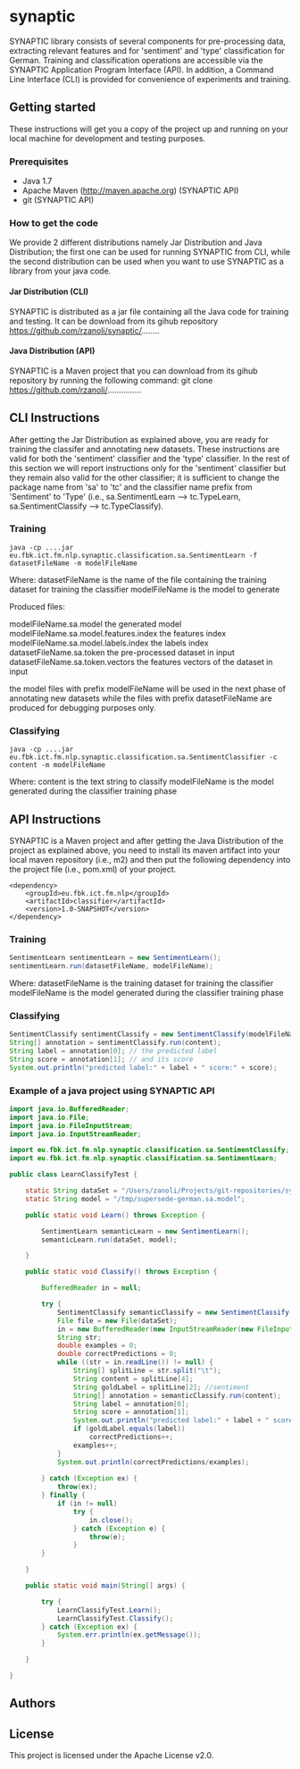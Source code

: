 # synaptic

SYNAPTIC library consists of several components for pre-processing data, extracting relevant features and for 'sentiment' and 'type' classification for German. Training and classification operations are accessible via the SYNAPTIC Application Program Interface (API). In addition, a Command Line Interface (CLI) is provided for convenience of experiments and training.

## Getting started

These instructions will get you a copy of the project up and running on your local machine for development and testing purposes.

### Prerequisites

- Java 1.7
- Apache Maven (http://maven.apache.org) (SYNAPTIC API)
- git (SYNAPTIC API)

### How to get the code

We provide 2 different distributions namely Jar Distribution and Java Distribution; the first one can be used for running SYNAPTIC from CLI, while the second distribution can be used when you want to use SYNAPTIC as a library from your java code.

#### Jar Distribution (CLI)

SYNAPTIC is distributed as a jar file containing all the Java code for training and testing. It can be download from its gihub repository https://github.com/rzanoli/synaptic/........ 

#### Java Distribution (API)

SYNAPTIC is a Maven project that you can download from its gihub repository by running the following command:
git clone https://github.com/rzanoli/...............


## CLI Instructions

After getting the Jar Distribution as explained above, you are ready for training the classifer and annotating new datasets. These instructions are valid for both the 'sentiment' classifier and the 'type' classifier. In the rest of this section we will report instructions only for the 'sentiment' classifier but they remain also valid for the other classifier; it is sufficient to change the package name from 'sa' to 'tc' and the classifier name prefix from 'Sentiment' to 'Type' (i.e.,
sa.SentimentLearn --> tc.TypeLearn, sa.SentimentClassify --> tc.TypeClassify).

### Training

```java -cp ....jar eu.fbk.ict.fm.nlp.synaptic.classification.sa.SentimentLearn -f datasetFileName -m modelFileName```

Where:
	datasetFileName is the name of the file containing the training dataset for training the classifier 
 	modelFileName is the model to generate

Produced files:
 	
modelFileName.sa.model			the generated model
modelFileName.sa.model.features.index	the features index
modelFileName.sa.model.labels.index	the labels index
datasetFileName.sa.token		the pre-processed dataset in input
datasetFileName.sa.token.vectors	the features vectors of the dataset in input

the model files with prefix modelFileName will be used in the next phase of annotating new datasets while the files with prefix datasetFileName are produced for debugging purposes only.


### Classifying

```java -cp ....jar eu.fbk.ict.fm.nlp.synaptic.classification.sa.SentimentClassifier -c content -m modelFileName```

Where: 
	content is the text string to classify 
	modelFileName is the model generated during the classifier training phase


## API Instructions

SYNAPTIC is a Maven project and after getting the Java Distribution of the project as explained above, you need to install its maven artifact into your local maven repository (i.e., m2) and then put the following dependency into the project file (i.e., pom.xml) of your project.

```
<dependency>
	<groupId>eu.fbk.ict.fm.nlp</groupId>
	<artifactId>classifier</artifactId>
	<version>1.0-SNAPSHOT</version>
</dependency>
```

### Training

```java
SentimentLearn sentimentLearn = new SentimentLearn();
sentimentLearn.run(datasetFileName, modelFileName);
```

Where: 
	datasetFileName is the training dataset for training the classifier 
	modelFileName is the model generated during the classifier training phase

### Classifying

```java
SentimentClassify sentimentClassify = new SentimentClassify(modelFileName);
String[] annotation = sentimentClassify.run(content); 
String label = annotation[0]; // the predicted label
String score = annotation[1]; // and its score
System.out.println("predicted label:" + label + " score:" + score);
```

### Example of a java project using SYNAPTIC API

```java
import java.io.BufferedReader;
import java.io.File;
import java.io.FileInputStream;
import java.io.InputStreamReader;

import eu.fbk.ict.fm.nlp.synaptic.classification.sa.SentimentClassify;
import eu.fbk.ict.fm.nlp.synaptic.classification.sa.SentimentLearn;

public class LearnClassifyTest {

	static String dataSet = "/Users/zanoli/Projects/git-repositories/synaptic-git/supersede-german-trainingset_iesa_userfeedback_from_ticket_system_2016.tsv";
	static String model = "/tmp/supersede-german.sa.model";

	public static void Learn() throws Exception {

		SentimentLearn semanticLearn = new SentimentLearn();
		semanticLearn.run(dataSet, model);

	}

	public static void Classify() throws Exception {

		BufferedReader in = null;

		try {
			SentimentClassify semanticClassify = new SentimentClassify(model);
			File file = new File(dataSet);
			in = new BufferedReader(new InputStreamReader(new FileInputStream(file), "UTF8"));
			String str;
			double examples = 0;
			double correctPredictions = 0;
			while ((str = in.readLine()) != null) {
				String[] splitLine = str.split("\t");
				String content = splitLine[4];
				String goldLabel = splitLine[2]; //sentiment
				String[] annotation = semanticClassify.run(content);
				String label = annotation[0];
				String score = annotation[1];
				System.out.println("predicted label:" + label + " score:" + score);
				if (goldLabel.equals(label))
					correctPredictions++;
				examples++;
			}
			System.out.println(correctPredictions/examples);
			
		} catch (Exception ex) {
			throw(ex);
		} finally {
			if (in != null)
				try {
					in.close();
				} catch (Exception e) {
					throw(e);
				}
		}

	}

	public static void main(String[] args) {

		try {
			LearnClassifyTest.Learn();
			LearnClassifyTest.Classify();
		} catch (Exception ex) {
			System.err.println(ex.getMessage());
		}

	}

}
```

## Authors

## License

This project is licensed under the Apache License v2.0.
